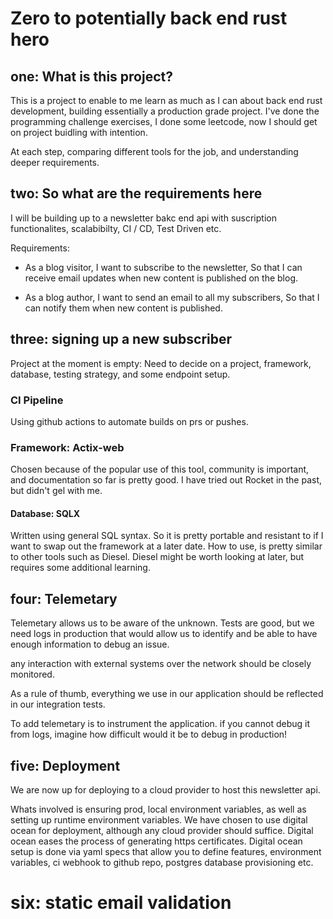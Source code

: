 # Zero to potentially back end rust hero


## one: What is this project?

This is a project to enable to me learn as much as I can about back end rust development, building essentially a production grade project. 
I've done the programming challenge exercises, I done some leetcode, now I should get on project buidling with intention. 

At each step, comparing different tools for the job, and understanding deeper requirements.

## two: So what are the requirements here

I will be building up to a newsletter bakc end api with suscription functionalites, scalabibilty, CI / CD, Test Driven etc. 

Requirements:
- As a blog visitor,
I want to subscribe to the newsletter,
So that I can receive email updates when new content is published on the blog.

- As a blog author,
I want to send an email to all my subscribers,
So that I can notify them when new content is published.

## three: signing up a new subscriber

Project at the moment is empty:
Need to decide on a project, framework, database, testing strategy, and some endpoint setup.

### CI Pipeline
Using github actions to automate builds on prs or pushes.

### Framework: Actix-web
Chosen because of the popular use of this tool, community is important, and documentation so far is pretty good.
I have tried out Rocket in the past, but didn't gel with me.

#### Database: SQLX
Written using general SQL syntax. So it is pretty portable and resistant to if I want to swap out the framework at a later date.
How to use, is pretty similar to other tools such as Diesel. Diesel might be worth looking at later, but requires some additional learning.

## four: Telemetary
Telemetary allows us to be aware of the unknown.
Tests are good, but we need logs in production that would allow us to identify and be able to have enough information to debug an issue.

any interaction with external systems over the network should be closely monitored.

As a rule of thumb, everything we use in our application should be reflected in our integration tests.
 
To add telemetary is to instrument the application.
if you cannot debug it from logs, imagine how difficult would it be to debug in production!

## five: Deployment

We are now up for deploying to a cloud provider to host this newsletter api.

Whats involved is ensuring prod, local environment variables, as well as setting up runtime environment variables.
We have chosen to use digital ocean for deployment, although any cloud provider should suffice. Digital ocean eases the process of generating https certificates.
Digital ocean setup is done via yaml specs that allow you to define features, environment variables, ci webhook to github repo, postgres database provisioning etc.

# six: static email validation


